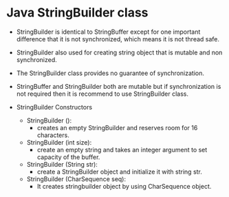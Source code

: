 # Java StringBuilder class

- StringBuilder is identical to StringBuffer except for one important difference that it is not synchronized, which means it is not thread safe.

- StringBuilder also used for creating string object that is mutable and non synchronized.

- The StringBuilder class provides no guarantee of synchronization.

- StringBuffer and StringBuilder both are mutable but if synchronization is not required then it is recommend to use StringBuilder class.

- StringBuilder Constructors
  - StringBuilder ():
    - creates an empty StringBuilder and reserves room for 16 characters.
  - StringBuilder (int size):
    - create an empty string and takes an integer argument to set capacity of the buffer.
  - StringBuilder (String str):
    - create a StringBuilder object and initialize it with string str.
  - StringBuilder (CharSequence seq):
    - It creates stringbuilder object by using CharSequence object.
